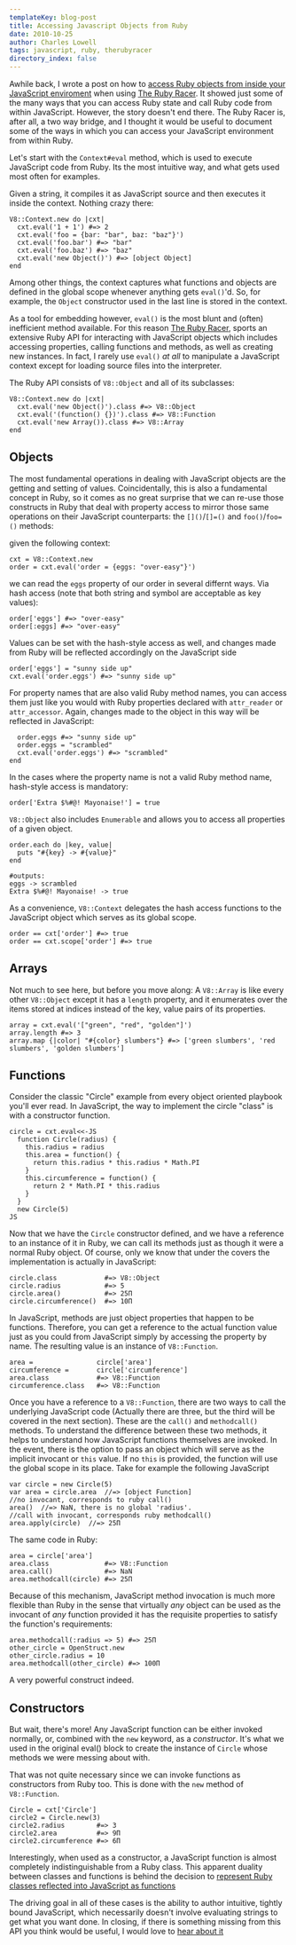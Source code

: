 ```yaml
---
templateKey: blog-post
title: Accessing Javascript Objects from Ruby
date: 2010-10-25
author: Charles Lowell
tags: javascript, ruby, therubyracer
directory_index: false
---
```


Awhile back, I wrote a post on how to [access Ruby objects from inside your JavaScript enviroment](/2010/06/30/accessing-ruby-objects-from-V8/) when using [The Ruby Racer](http://github.com/cowboyd/therubyracer). It showed just some of the many ways that you can access Ruby state and call Ruby code from within JavaScript. However, the story doesn't end there. The Ruby Racer is, after all, a two way bridge, and I thought it would be useful to document some of the ways in which you can access your JavaScript environment from within Ruby.

Let's start with the `Context#eval` method, which is used to execute JavaScript code from Ruby. Its the most intuitive way,
and what gets used most often for examples.

Given a string, it compiles it as JavaScript source and then executes it inside the context. Nothing
crazy there:

    V8::Context.new do |cxt|
      cxt.eval('1 + 1') #=> 2
      cxt.eval('foo = {bar: "bar", baz: "baz"}')
      cxt.eval('foo.bar') #=> "bar"
      cxt.eval('foo.baz') #=> "baz"
      cxt.eval('new Object()') #=> [object Object]
    end

Among other things, the context captures what functions and objects are defined in the global scope
whenever anything gets `eval()`'d. So, for example, the `Object` constructor used in the last line is stored
in the context.

As a tool for embedding however, `eval()` is the most blunt and (often) inefficient method available.
For this reason [The Ruby Racer](http://github.com/cowboyd/therubyracer), sports an extensive Ruby API for
interacting with JavaScript objects which includes accessing properties, calling functions and methods, as well
as creating new instances. In fact, I rarely use `eval()` _at all_ to manipulate a JavaScript context
except for loading source files into the interpreter.

The Ruby API consists of `V8::Object` and all of its subclasses:

    V8::Context.new do |cxt|
      cxt.eval('new Object()').class #=> V8::Object
      cxt.eval('(function() {})').class #=> V8::Function
      cxt.eval('new Array()).class #=> V8::Array
    end

## Objects

The most fundamental operations in dealing with JavaScript objects are the getting and setting of values.
Coincidentally, this is also a fundamental concept in Ruby, so it comes as no great surprise that we can re-use
those constructs in Ruby that deal with property access to mirror those same operations on their JavaScript
counterparts: the `[]()`/`[]=()` and `foo()`/`foo=()` methods:

given the following context:

    cxt = V8::Context.new
    order = cxt.eval('order = {eggs: "over-easy"}')

we can read the `eggs` property of our order in several differnt ways.
Via hash access (note that both string and symbol are acceptable as key values):

    order['eggs'] #=> "over-easy"
    order[:eggs] #=> "over-easy"

Values can be set with the hash-style access as well, and changes made from Ruby
will be reflected accordingly on the JavaScript side

    order['eggs'] = "sunny side up"
    cxt.eval('order.eggs') #=> "sunny side up"

For property names that are also valid Ruby method names, you can access them just
like you would with Ruby properties declared with `attr_reader` or `attr_accessor`. Again,
changes made to the object in this way will be reflected in JavaScript:

      order.eggs #=> "sunny side up"
      order.eggs = "scrambled"
      cxt.eval('order.eggs') #=> "scrambled"
    end

In the cases where the property name is not a valid Ruby method name, hash-style access is mandatory:

    order['Extra $%#@! Mayonaise!'] = true

`V8::Object` also includes `Enumerable` and allows you to access all properties of a given object.

    order.each do |key, value|
      puts "#{key} -> #{value}"
    end

    #outputs:
    eggs -> scrambled
    Extra $%#@! Mayonaise! -> true

As a convenience, `V8::Context` delegates the hash access functions to the JavaScript object which serves
as its global scope.

    order == cxt['order'] #=> true
    order == cxt.scope['order'] #=> true

## Arrays

Not much to see here, but before you move along: A `V8::Array` is like every other `V8::Object` except it has a `length` property, and
it enumerates over the items stored at indices instead of the key, value pairs of its properties.

    array = cxt.eval('["green", "red", "golden"]')
    array.length #=> 3
    array.map {|color| "#{color} slumbers"} #=> ['green slumbers', 'red slumbers', 'golden slumbers']

<a name="functions">

</a>

## Functions

Consider the classic "Circle" example from every object oriented playbook you'll ever read. In JavaScript,
the way to implement the circle "class" is with a constructor function.

    circle = cxt.eval<<-JS
      function Circle(radius) {
        this.radius = radius
        this.area = function() {
          return this.radius * this.radius * Math.PI
        }
        this.circumference = function() {
          return 2 * Math.PI * this.radius
        }
      }
      new Circle(5)
    JS

Now that we have the `Circle` constructor defined, and we have a reference to an instance of it in Ruby,
we can call its methods just as though it were a normal Ruby object. Of course, only we know
that under the covers the implementation is actually in JavaScript:

    circle.class            #=> V8::Object
    circle.radius           #=> 5
    circle.area()           #=> 25Π
    circle.circumference()  #=> 10Π

In JavaScript, methods are just object properties that happen to be functions. Therefore, you can get
a reference to the actual function value just as you could from JavaScript simply by accessing the property
by name. The resulting value is an instance of `V8::Function`.

    area =                circle['area']
    circumference =       circle['circumference']
    area.class            #=> V8::Function
    circumference.class   #=> V8::Function

Once you have a reference to a `V8::Function`, there are two ways to call the underlying JavaScript code
(Actually there are three, but the third will be covered in the next section). These are the `call()` and
`methodcall()` methods. To understand the difference between these two methods, it helps to understand how
JavaScript functions themselves are invoked. In the event, there is the option to pass an object
which will serve as the implicit invocant or `this` value. If no `this` is provided, the function will
use the global scope in its place. Take for example the following JavaScript

    var circle = new Circle(5)
    var area = circle.area  //=> [object Function]
    //no invocant, corresponds to ruby call()
    area()  //=> NaN, there is no global 'radius'.
    //call with invocant, corresponds ruby methodcall()
    area.apply(circle)  //=> 25Π

The same code in Ruby:

    area = circle['area']
    area.class              #=> V8::Function
    area.call()             #=> NaN
    area.methodcall(circle) #=> 25Π

Because of this mechanism, JavaScript method invocation is much more flexible than Ruby in the sense that
virtually _any_ object can be used as the invocant of _any_ function provided it has the requisite properties
to satisfy the function's requirements:

    area.methodcall(:radius => 5) #=> 25Π
    other_circle = OpenStruct.new
    other_circle.radius = 10
    area.methodcall(other_circle) #=> 100Π

A very powerful construct indeed.

## Constructors

But wait, there's more! Any JavaScript function can be either invoked normally, or, combined with the `new` keyword,
as a _constructor_. It's what we used in the original eval() block to create the instance of `Circle` whose methods we were messing
about with.

That was not quite necessary since we can invoke functions as constructors from Ruby too. This is done with the `new`
method of `V8::Function`.

    Circle = cxt['Circle']
    circle2 = Circle.new(3)
    circle2.radius        #=> 3
    circle2.area          #=> 9Π
    circle2.circumference #=> 6Π

Interestingly, when used as a constructor, a JavaScript function is almost completely indistinguishable from a Ruby class.
This apparent duality between classes and functions is behind the decision to [represent Ruby classes reflected into JavaScript as functions](/2010/06/30/accessing-ruby-objects-from-V8#classes)

The driving goal in all of these cases is the ability to author intuitive, tightly bound JavaScript, which necessarily doesn't
involve evaluating strings to get what you want done. In closing, if there is something missing from this API you think would
be useful, I would love to [hear about it](http://github.com/cowboyd/therubyracer/issues)
